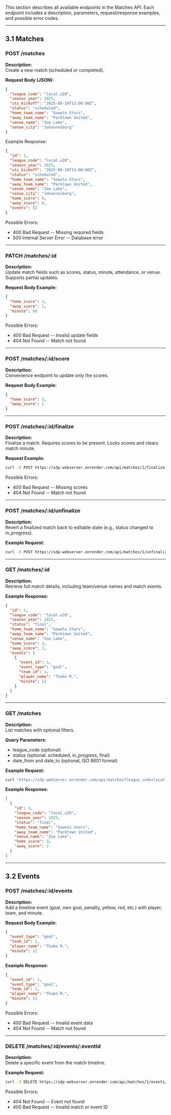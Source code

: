 This section describes all available endpoints in the Matches API.
Each endpoint includes a description, parameters, request/response
examples, and possible error codes.

---

## 3.1 Matches

### POST /matches

**Description:**\
Create a new match (scheduled or completed).

**Request Body (JSON):**

```json
{
  "league_code": "local.u20",
  "season_year": 2025,
  "utc_kickoff": "2025-09-10T13:00:00Z",
  "status": "scheduled",
  "home_team_name": "Soweto Stars",
  "away_team_name": "Parktown United",
  "venue_name": "Zoo Lake",
  "venue_city": "Johannesburg"
}
```

Example Response:

```json
{
  "id": 1,
  "league_code": "local.u20",
  "season_year": 2025,
  "utc_kickoff": "2025-09-10T13:00:00Z",
  "status": "scheduled",
  "home_team_name": "Soweto Stars",
  "away_team_name": "Parktown United",
  "venue_name": "Zoo Lake",
  "venue_city": "Johannesburg",
  "home_score": 0,
  "away_score": 0,
  "events": []
}
```

Possible Errors:

- 400 Bad Request -- Missing required fields
- 500 Internal Server Error -- Database error

---

### PATCH /matches/:id

**Description:**\
Update match fields such as scores, status, minute, attendance, or
venue. Supports partial updates.

**Request Body Example:**

```json
{
  "home_score": 2,
  "away_score": 1,
  "minute": 60
}
```

Possible Errors:

- 400 Bad Request -- Invalid update fields
- 404 Not Found -- Match not found

---

### POST /matches/:id/score

**Description:**\
Convenience endpoint to update only the scores.

**Request Body Example:**

```json
{
  "home_score": 3,
  "away_score": 2
}
```

---

### POST /matches/:id/finalize

**Description:**\
Finalize a match. Requires scores to be present. Locks scores and clears
match minute.

**Request Example:**

```bash
curl -X POST https://sdp-webserver.onrender.com/api/matches/1/finalize -H "Content-Type: application/json" -d '{}'
```

Possible Errors:

- 400 Bad Request -- Missing scores
- 404 Not Found -- Match not found

---

### POST /matches/:id/unfinalize

**Description:**\
Revert a finalized match back to editable state (e.g., status changed to
in_progress).

**Example Request:**

```bash
curl -X POST https://sdp-webserver.onrender.com/api/matches/1/unfinalize -H "Content-Type: application/json" -d '{}'
```

---

### GET /matches/:id

**Description:**\
Retrieve full match details, including team/venue names and match
events.

**Example Response:**

```json
{
  "id": 1,
  "league_code": "local.u20",
  "season_year": 2025,
  "status": "final",
  "home_team_name": "Soweto Stars",
  "away_team_name": "Parktown United",
  "venue_name": "Zoo Lake",
  "home_score": 3,
  "away_score": 2,
  "events": [
    {
      "event_id": 1,
      "event_type": "goal",
      "team_id": 1,
      "player_name": "Thabo M.",
      "minute": 12
    }
  ]
}
```

---

### GET /matches

**Description:**\
List matches with optional filters.

**Query Parameters:**

- league_code (optional)
- status (optional: scheduled, in_progress, final)
- date_from and date_to (optional, ISO 8601 format)

**Example Request:**

```bash
curl "https://sdp-webserver.onrender.com/api/matches?league_code=local.u20&status=final"
```

**Example Response:**

```json
[
  {
    "id": 1,
    "league_code": "local.u20",
    "season_year": 2025,
    "status": "final",
    "home_team_name": "Soweto Stars",
    "away_team_name": "Parktown United",
    "venue_name": "Zoo Lake",
    "home_score": 3,
    "away_score": 2
  }
]
```

---

## 3.2 Events

### POST /matches/:id/events

**Description:**\
Add a timeline event (goal, own goal, penalty, yellow, red, etc.) with
player, team, and minute.

**Request Body Example:**

```json
{
  "event_type": "goal",
  "team_id": 1,
  "player_name": "Thabo M.",
  "minute": 12
}
```

**Example Response:**

```json
{
  "event_id": 1,
  "event_type": "goal",
  "team_id": 1,
  "player_name": "Thabo M.",
  "minute": 12
}
```

Possible Errors:

- 400 Bad Request -- Invalid event data
- 404 Not Found -- Match not found

---

### DELETE /matches/:id/events/:eventId

**Description:**\
Delete a specific event from the match timeline.

**Example Request:**

```bash
curl -X DELETE https://sdp-webserver.onrender.com/api/matches/1/events/1
```

Possible Errors:

- 404 Not Found -- Event not found
- 400 Bad Request -- Invalid match or event ID

